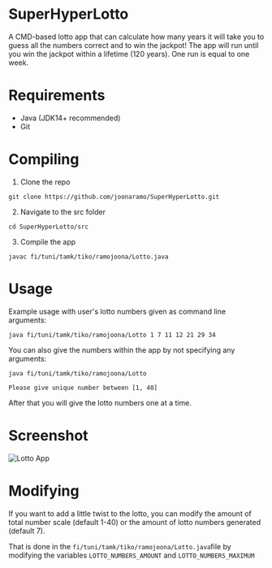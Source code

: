 # SuperHyperLotto

A CMD-based lotto app that can calculate how many years it will take you to guess all the numbers correct and to win the jackpot! The app will run until you win the jackpot within a lifetime (120 years). One run is equal to one week.

# Requirements
* Java (JDK14+ recommended)
* Git

# Compiling
1. Clone the repo
```shell 
git clone https://github.com/joonaramo/SuperHyperLotto.git
```
2. Navigate to the src folder
```shell
cd SuperHyperLotto/src
```
3. Compile the app
```shell
javac fi/tuni/tamk/tiko/ramojoona/Lotto.java
```

# Usage
Example usage with user's lotto numbers given as command line arguments:
```shell
java fi/tuni/tamk/tiko/ramojoona/Lotto 1 7 11 12 21 29 34
```
You can also give the numbers within the app by not specifying any arguments:
```shell
java fi/tuni/tamk/tiko/ramojoona/Lotto
```
```shell
Please give unique number between [1, 40]
```
After that you will give the lotto numbers one at a time.

# Screenshot
![Lotto App](https://i.imgur.com/htxN0Sf.png)

# Modifying
If you want to add a little twist to the lotto, you can modify the amount of total number scale (default 1-40) or the amount of lotto numbers generated (default 7).

That is done in the `fi/tuni/tamk/tiko/ramojoona/Lotto.java`file by modifying the variables `LOTTO_NUMBERS_AMOUNT` and `LOTTO_NUMBERS_MAXIMUM`
